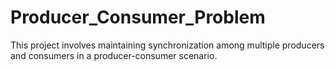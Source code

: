 # Producer_Consumer_Problem
This project involves maintaining synchronization among multiple producers and consumers in a producer-consumer scenario. 
